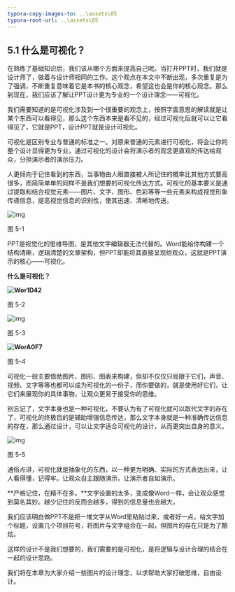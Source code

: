 ```yaml
---
typora-copy-images-to: ..\assets\05
typora-root-url: ..\assets\05
---
```


## **5.1**  **什么是可视化？**

在熟练了基础知识后，我们该从哪个方面来提高自己呢。当打开PPT时，我们就是设计师了，做着与设计师相同的工作。这个观点在本文中不断出现，多次重复是为了强调，不断重复意味着它是本书的核心观念，希望这也会是你的核心观念。那么到现在，我们应该了解让PPT设计更为专业的一个设计理念——可视化。

我们需要知道的是可视化涉及到一个很重要的观念上，按照字面意思的解读就是让某个东西可以看得见，那么这个东西本来是看不见的，经过可视化后就可以让它看得见了，它就是PPT，设计PPT就是设计可视化。

可视化是区别专业与普通的标准之一。对原来普通的元素进行可视化，将会让你的整个设计显得更为专业，通过可视化的设计会将演示者的观念更直观的传达给观众，分担演示者的演示压力。

人更倾向于记住看到的东西，当事物由人眼直接被人所记住的概率比其他方式要高很多，而简简单单的同样不是我们想要的可视化传达方式。可视化的基本要义是通过提取和结合视觉元素——图片、文字、图形、色彩等等一些元素来构成视觉形象传递信息，提高视觉信息的识别性，使其迅速、清晰地传送。

![img](/../../第五章美轮美奂.files/image001.jpg)

图 5-1

PPT是视觉化的思维导图，是其他文字编辑器无法代替的。Word能给你构建一个结构清晰，逻辑清楚的文章架构，但PPT却能将其直接呈现给观众，这就是PPT演示的核心——可视化。

**什么是可视化？**

**![Wor1D42](/../../第五章美轮美奂.files/image002.png)**

图 5-2

![img](/../../第五章美轮美奂.files/image003.jpg)

图 5-3

**![WorA0F7](/../../第五章美轮美奂.files/image004.png)**

图 5-4

可视化一般主要借助图片、图形、图表来构建，但却不仅仅只局限于它们，声音、视频、文字等等也都可以成为可视化的一份子，而你要做的，就是使用好它们，让它们来展现你的具体事物，让观众更易于接受你的思维。

别忘记了，文字本身也是一种可视化，不要认为有了可视化就可以取代文字的存在了，可视化的终极目的是辅助增强信息传达，那么文字本身就是一种准确传达信息的存在，那么通过设计，可以让文字适合可视化的设计，从而更突出自身的意义。

![img](/../../第五章美轮美奂.files/image005.jpg)

图 5-5

通俗点讲，可视化就是抽象化的东西，以一种更为明确、实际的方式表达出来，让人看得懂，记得牢。让观众自主跟随演示，让演示者自如演示。

**严格记住，在精不在多。**文字设置的太多，变成像Word一样，会让观众感觉到莫名其妙。越少记住的反而会越多，得到的信息量也会越大。

我们应该明白做PPT不是把一堆文字从Word里粘贴过来，或者好一点，给文字加个标题，设置几个项目符号，将图片与文字组合在一起，但图片的存在只是为了酷炫。

这样的设计不是我们想要的，我们需要的是可视化，是将逻辑与设计合理的结合在一起的设计思路。

我们将在本章为大家介绍一些图片的设计理念，以求帮助大家打破思维，自由设计。